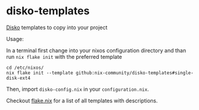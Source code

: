 # disko-templates

[Disko](https://github.com/nix-community/disko) templates to copy into your project

Usage:

In a terminal first change into your nixos configuration directory and
than run `nix flake init` with the preferred template

```
cd /etc/nixos/
nix flake init --template github:nix-community/disko-templates#single-disk-ext4
```

Then, import `disko-config.nix` in your `configuration.nix`.

Checkout [flake.nix](flake.nix) for a list of all templates with descriptions.
